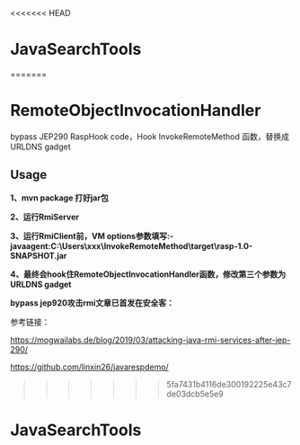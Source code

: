 <<<<<<< HEAD
# JavaSearchTools
=======
# RemoteObjectInvocationHandler
bypass JEP290 RaspHook code，Hook InvokeRemoteMethod 函数，替换成URLDNS gadget
## Usage
**1、mvn package 打好jar包**

**2、运行RmiServer**

**3、运行RmiClient前，VM options参数填写:-javaagent:C:\Users\xxx\InvokeRemoteMethod\target\rasp-1.0-SNAPSHOT.jar**

**4、最终会hook住RemoteObjectInvocationHandler函数，修改第三个参数为URLDNS gadget**

**bypass jep920攻击rmi文章已首发在安全客：**


参考链接：

https://mogwailabs.de/blog/2019/03/attacking-java-rmi-services-after-jep-290/

https://github.com/linxin26/javarespdemo/
>>>>>>> 5fa7431b4116de300192225e43c7de03dcb5e5e9
# JavaSearchTools
